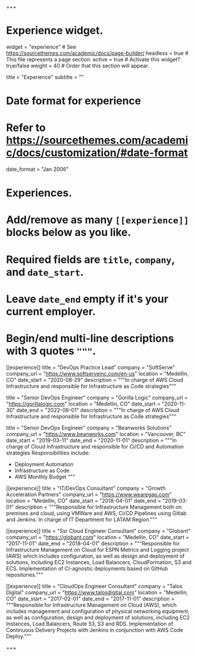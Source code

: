 +++
# Experience widget.
widget = "experience"  # See https://sourcethemes.com/academic/docs/page-builder/
headless = true  # This file represents a page section.
active = true  # Activate this widget? true/false
weight = 40  # Order that this section will appear.

title = "Experience"
subtitle = ""

# Date format for experience
#   Refer to https://sourcethemes.com/academic/docs/customization/#date-format
date_format = "Jan 2006"

# Experiences.
#   Add/remove as many `[[experience]]` blocks below as you like.
#   Required fields are `title`, `company`, and `date_start`.
#   Leave `date_end` empty if it's your current employer.
#   Begin/end multi-line descriptions with 3 quotes `"""`.

[[experience]]
  title = "DevOps Practice Lead"
  company = "SoftServe"
  company_url = "https://www.softserveinc.com/en-us"
  location = "Medellin, CO"
  date_start = "2020-08-29"
  description = """In charge of AWS Cloud Infrastructure and responsible for Infrastructure as Code strategies"""
  
  title = "Senior DevOps Engineer"
  company = "Gorilla Logic"
  company_url = "https://gorillalogic.com"
  location = "Medellin, CO"
  date_start = "2020-11-30"
  date_end = "2022-06-01"
  description = """In charge of AWS Cloud Infrastructure and responsible for Infrastructure as Code strategies"""

  title = "Senior DevOps Engineer"
  company = "Beanworks Solutions"
  company_url = "https://www.beanworks.com"
  location = "Vancouver, BC"
  date_start = "2019-03-11"
  date_end = "2020-11-01"
  description = """In charge of Cloud Infrastructure and responsible for Ci/CD and Automation strategies
  Responsibilities include:
  
  * Deployment Automation
  * Infrastructure as Code
  * AWS Monthly Budget
  """

[[experience]]
  title = "IT/DevOps Consultant"
  company = "Growth Acceleration Partners"
  company_url = "https://www.wearegap.com"
  location = "Medellin, CO"
  date_start = "2018-04-01"
  date_end = "2019-03-01"
  description = """Responsible for Infrastructure Management both on premises and cloud, using VMWare and AWS, Ci/CD Pipelines using Gitlab and Jenkins. In charge of IT Department for LATAM Region."""

  [[experience]]
  title = "Ssr Cloud Engineer Consultant"
  company = "Globant"
  company_url = "https://globant.com"
  location = "Medellin, CO"
  date_start = "2017-11-01"
  date_end = "2018-04-01"
  description = """Responsible for Infrastructure Management on Cloud for ESPN Metrics and Logging project (AWS) which includes configuration, as well as design and deployment of solutions, including EC2 Instances, Load Balancers, CloudFormation, S3 and ECS. Implementation of CI-agnostic deployments based on GitHub repositories."""

  [[experience]]
  title = "CloudOps Engineer Consultant"
  company = "Talos Digital"
  company_url = "https://www.talosdigital.com"
  location = "Medellin, CO"
  date_start = "2017-02-01"
  date_end = "2017-11-01"
  description = """Responsible for Infrastructure Management on Cloud (AWS), which includes management and configuration of physical networking equipment, as well as configuration, design and deployment of solutions, including EC2 Instances, Load Balancers, Route 53, S3 and RDS. Implementation of Continuous Delivery Projects with Jenkins in conjunction with AWS Code Deploy."""

+++
